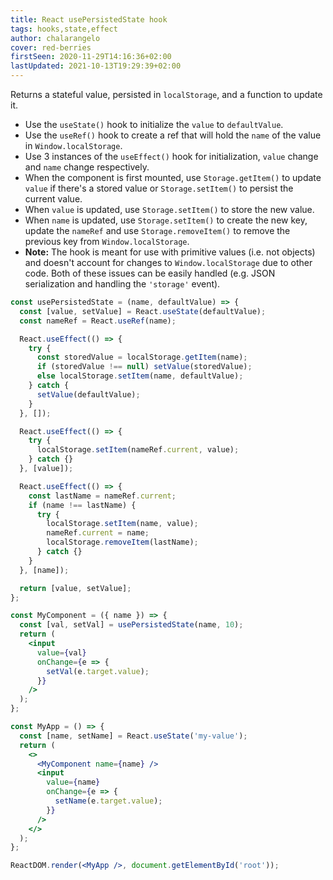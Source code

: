 ```yaml
---
title: React usePersistedState hook
tags: hooks,state,effect
author: chalarangelo
cover: red-berries
firstSeen: 2020-11-29T14:16:36+02:00
lastUpdated: 2021-10-13T19:29:39+02:00
---
```


Returns a stateful value, persisted in `localStorage`, and a function to update it.

- Use the `useState()` hook to initialize the `value` to `defaultValue`.
- Use the `useRef()` hook to create a ref that will hold the `name` of the value in `Window.localStorage`.
- Use 3 instances of the `useEffect()` hook for initialization, `value` change and `name` change respectively.
- When the component is first mounted, use `Storage.getItem()` to update `value` if there's a stored value or `Storage.setItem()` to persist the current value.
- When `value` is updated, use `Storage.setItem()` to store the new value.
- When `name` is updated, use `Storage.setItem()` to create the new key, update the `nameRef` and use `Storage.removeItem()` to remove the previous key from `Window.localStorage`.
- **Note:** The hook is meant for use with primitive values (i.e. not objects) and doesn't account for changes to `Window.localStorage` due to other code. Both of these issues can be easily handled (e.g. JSON serialization and handling the `'storage'` event).

```jsx
const usePersistedState = (name, defaultValue) => {
  const [value, setValue] = React.useState(defaultValue);
  const nameRef = React.useRef(name);

  React.useEffect(() => {
    try {
      const storedValue = localStorage.getItem(name);
      if (storedValue !== null) setValue(storedValue);
      else localStorage.setItem(name, defaultValue);
    } catch {
      setValue(defaultValue);
    }
  }, []);

  React.useEffect(() => {
    try {
      localStorage.setItem(nameRef.current, value);
    } catch {}
  }, [value]);

  React.useEffect(() => {
    const lastName = nameRef.current;
    if (name !== lastName) {
      try {
        localStorage.setItem(name, value);
        nameRef.current = name;
        localStorage.removeItem(lastName);
      } catch {}
    }
  }, [name]);

  return [value, setValue];
};
```

```jsx
const MyComponent = ({ name }) => {
  const [val, setVal] = usePersistedState(name, 10);
  return (
    <input
      value={val}
      onChange={e => {
        setVal(e.target.value);
      }}
    />
  );
};

const MyApp = () => {
  const [name, setName] = React.useState('my-value');
  return (
    <>
      <MyComponent name={name} />
      <input
        value={name}
        onChange={e => {
          setName(e.target.value);
        }}
      />
    </>
  );
};

ReactDOM.render(<MyApp />, document.getElementById('root'));
```
